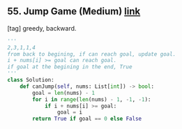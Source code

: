 ## 55. Jump Game (Medium) [link](https://leetcode.com/problems/jump-game/)
[tag] greedy, backward.

```python
'''
2,3,1,1,4
from back to begining, if can reach goal, update goal.
i + nums[i] >= goal can reach goal. 
if goal at the begining in the end, True
'''
class Solution:
    def canJump(self, nums: List[int]) -> bool:
        goal = len(nums) - 1
        for i in range(len(nums) - 1, -1, -1):
            if i + nums[i] >= goal:
                goal = i
        return True if goal == 0 else False
```
